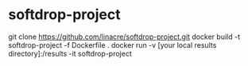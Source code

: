 # softdrop-project
git clone https://github.com/linacre/softdrop-project.git
docker build -t softdrop-project -f Dockerfile .
docker run -v [your local results directory]:/results -it softdrop-project
